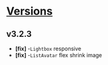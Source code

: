 # [Versions](https://github.com/Tracktor/design-system/releases)

## v3.2.3
- **[fix]** -`Lightbox` responsive
- **[fix]** -`ListAvatar` flex shrink image
